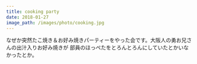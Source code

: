 ```yaml
---
title: cooking party
date: 2018-01-27
image_path: /images/photo/cooking.jpg
---
```

なぜか突然たこ焼き＆お好み焼きパーティーをやった会です。大阪人の勇お兄さんの出汁入りお好み焼きが
部員のほっぺたをとろんとろんにしていたとかいなかったとか。
